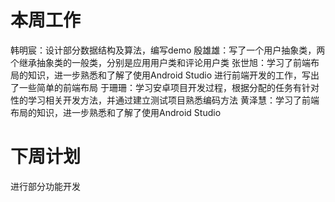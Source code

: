 # 本周工作
韩明宸：设计部分数据结构及算法，编写demo
殷雄雄：写了一个用户抽象类，两个继承抽象类的一般类，分别是应用用户类和评论用户类
张世旭：学习了前端布局的知识，进一步熟悉和了解了使用Android Studio 进行前端开发的工作，写出了一些简单的前端布局
于珊珊：学习安卓项目开发过程，根据分配的任务有针对性的学习相关开发方法，并通过建立测试项目熟悉编码方法
黄泽慧：学习了前端布局的知识，进一步熟悉和了解了使用Android Studio

# 下周计划
进行部分功能开发
